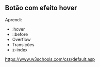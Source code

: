 ## Botão com efeito hover

Aprendi:

- :hover
- ::before
- Overflow
- Transições
- z-index

https://www.w3schools.com/css/default.asp
